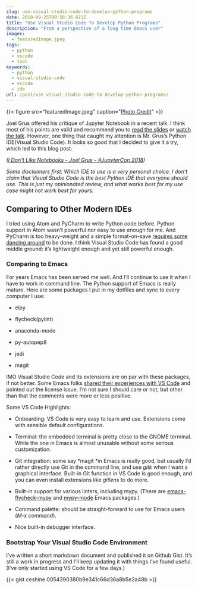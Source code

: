 ```yaml
---
slug: use-visual-studio-code-to-develop-python-programs
date: 2018-09-25T00:50:36.623Z
title: "Use Visual Studio Code To Develop Python Programs"
description: "From a perspective of a long time Emacs user"
images:
  - featuredImage.jpeg
tags:
  - python
  - vscode
  - tool
keywords:
  - python
  - visual-studio-code
  - vscode
  - ide
url: /post/use-visual-studio-code-to-develop-python-programs/
---
```


{{< figure src="featuredImage.jpeg" caption="[Photo Credit](https://pixabay.com/en/drop-of-water-dew-close-up-nature-3671613/)" >}}

Joel Grus offered his critique of Jupyter Notebook in a recent talk. I think most of his points are valid and recommend you to [read the slides](https://docs.google.com/presentation/d/1n2RlMdmv1p25Xy5thJUhkKGvjtV-dkAIsUXP-AL4ffI/edit#slide=id.g3cbe089527_0_12) or [watch the talk](https://www.youtube.com/watch?v=7jiPeIFXb6U). However, one thing that caught my attention is Mr. Grus’s Python IDE(Visual Studio Code). It looks so good that I decided to give it a try, which led to this blog post.

_([I Don't Like Notebooks - Joel Grus - #JupyterCon 2018](https://docs.google.com/presentation/d/1n2RlMdmv1p25Xy5thJUhkKGvjtV-dkAIsUXP-AL4ffI/edit#slide=id.g362da58057_0_1))_

_Some disclaimers first: Which IDE to use is a very personal choice. I don’t claim that Visual Studio Code is the best Python IDE that everyone should use. This is just my opinionated review, and what works best for my use case might not work best for yours._

## Comparing to Other Modern IDEs

I tried using Atom and PyCharm to write Python code before. Python support in Atom wasn’t powerful nor easy to use enough for me. And PyCharm is too heavy-weight and a simple format-on-save [requires some dancing around](https://stackoverflow.com/questions/44483748/pycharm-pep8-on-save) to be done. I think Visual Studio Code has found a good middle ground: it’s lightweight enough and yet still powerful enough.

### Comparing to Emacs

For years Emacs has been served me well. And I’ll continue to use it when I have to work in command line. The Python support of Emacs is really mature. Here are some packages I put in my dotfiles and sync to every computer I use:

- elpy

- flycheck(pylint)

- anaconda-mode

- py-autopep8

- jedi

- magit

IMO Visual Studio Code and its extensions are on par with these packages, if not better. Some Emacs folks [shared their experiences with VS Code](https://www.reddit.com/r/emacs/comments/8h1cxa/any_long_time_emacs_users_tried_vscode/) and pointed out the license issue. I’m not sure I should care or not, but other than that the comments were more or less positive.

Some VS Code Highlights:

- Onboarding: VS Code is very easy to learn and use. Extensions come with sensible default configurations.

- Terminal: the embedded terminal is pretty close to the GNOME terminal. While the one in Emacs is almost unusable without some serious customization.

- Git integration: some say *magit *in Emacs is really good, but usually I’d rather directly use Git in the command line, and use _gitk_ when I want a graphical interface. Built-in Git function in VS Code is good enough, and you can even install extensions like _gitlens_ to do more.

- Built-in support for various linters, including mypy. (There are [emacs-flycheck-mypy](https://github.com/lbolla/emacs-flycheck-mypy) and [mypy-mode](https://github.com/SerialDev/mypy-mode) Emacs packages.)

- Command palette: should be straight-forward to use for Emacs users (_M-x command_).

- Nice built-in debugger interface.

### Bootstrap Your Visual Studio Code Environment

I’ve written a short markdown document and published it on Github Gist. It’s still a work in progress and I’ll keep updating it with things I’ve found useful. (I’ve only started using VS Code for a few days.)

{{< gist ceshine 0054390380b9e341c66d36a8b5e2a48b >}}
